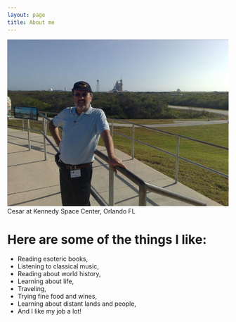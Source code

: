```yaml
---
layout: page
title: About me
---
```


![alt text](/img/cesar_cabrera.jpg "Cesar at Kennedy Space Center, Orlando FL")
Cesar at Kennedy Space Center, Orlando FL

# Here are some of the things I like:

- Reading esoteric books,
- Listening to classical music,
- Reading about world history,
- Learning about life,
- Traveling,
- Trying fine food and wines,
- Learning about distant lands and people,
- And I like my job a lot!
